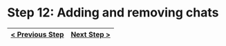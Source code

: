 # Step 12: Adding and removing chats

[//]: # (head-end)




[//]: # (foot-start)

[{]: <helper> (navStep)

| [< Previous Step](step11.md) | [Next Step >](step13.md) |
|:--------------------------------|--------------------------------:|

[}]: #
